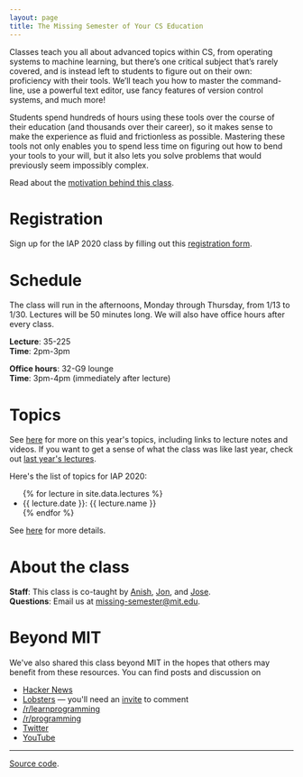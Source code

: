 ```yaml
---
layout: page
title: The Missing Semester of Your CS Education
---
```


Classes teach you all about advanced topics within CS, from operating systems
to machine learning, but there’s one critical subject that’s rarely covered,
and is instead left to students to figure out on their own: proficiency with
their tools. We’ll teach you how to master the command-line, use a powerful
text editor, use fancy features of version control systems, and much more!

Students spend hundreds of hours using these tools over the course of their
education (and thousands over their career), so it makes sense to make the
experience as fluid and frictionless as possible. Mastering these tools not
only enables you to spend less time on figuring out how to bend your tools to
your will, but it also lets you solve problems that would previously seem
impossibly complex.

Read about the [motivation behind this class](/about/).

# Registration

Sign up for the IAP 2020 class by filling out this [registration form](https://forms.gle/TD1KnwCSV52qexVt9).

# Schedule

The class will run in the afternoons, Monday through Thursday, from 1/13 to
1/30. Lectures will be 50 minutes long. We will also have office hours after
every class.

**Lecture**: 35-225<br>
**Time**: 2pm-3pm

**Office hours**: 32-G9 lounge<br>
**Time**: 3pm-4pm (immediately after lecture)


# Topics

See [here](/lectures/) for more on this year's topics, including links to
lecture notes and videos. If you want to get a sense of what the class was like
last year, check out [last year's
lectures](https://hacker-tools.github.io/lectures/).

Here's the list of topics for IAP 2020:

<ul>
{% for lecture in site.data.lectures %}
    <li>{{ lecture.date }}: {{ lecture.name }}</li>
{% endfor %}
</ul>

See [here](/lectures/) for more details.

# About the class

**Staff**: This class is co-taught by [Anish](https://www.anishathalye.com/), [Jon](https://thesquareplanet.com/), and [Jose](http://josejg.com/).  
**Questions**: Email us at [missing-semester@mit.edu](mailto:missing-semester@mit.edu).

# Beyond MIT

We've also shared this class beyond MIT in the hopes that others may
benefit from these resources. You can find posts and discussion on

 - [Hacker News](https://news.ycombinator.com/item?id=19078281)
 - [Lobsters](https://lobste.rs/s/h6157x/mit_hacker_tools_lecture_series_on) — you'll need an [invite](https://lobste.rs/about#invitations) to comment
 - [/r/learnprogramming](https://www.reddit.com/r/learnprogramming/comments/an42uu/mit_hacker_tools_a_lecture_series_on_programmer/)
 - [/r/programming](https://www.reddit.com/r/programming/comments/an3xki/mit_hacker_tools_a_lecture_series_on_programmer/)
 - [Twitter](https://twitter.com/Jonhoo/status/1091896192332693504)
 - [YouTube](https://www.youtube.com/playlist?list=PLyzOVJj3bHQuiujH1lpn8cA9dsyulbYRv)

---

<div class="small center">
<p><a href="https://github.com/missing-semester/missing-semester">Source code</a>.</p>
</div>
